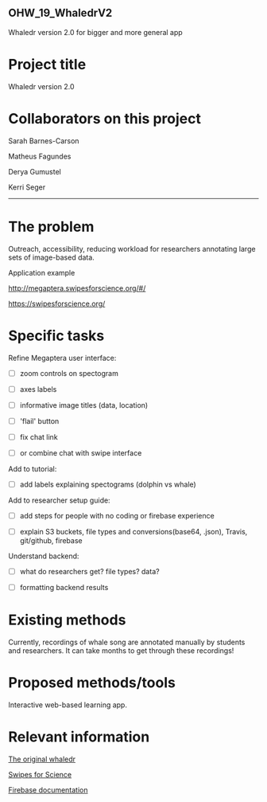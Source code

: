 ## OHW_19_WhaledrV2

Whaledr version 2.0 for bigger and more general app 


# **Project title**

Whaledr version 2.0 


# **Collaborators on this project**

Sarah Barnes-Carson

Matheus Fagundes

Derya Gumustel

Kerri Seger

___ 

# **The problem**

Outreach, accessibility, reducing workload for researchers annotating large sets of image-based data.

Application example

http://megaptera.swipesforscience.org/#/

https://swipesforscience.org/

# **Specific tasks**

Refine Megaptera user interface:

  - [ ] zoom controls on spectogram
   
  - [ ] axes labels
  
  - [ ] informative image titles (data, location)
  
  - [ ] 'flail' button
  
  - [ ] fix chat link
  
  - [ ] or combine chat with swipe interface
  
  
Add to tutorial:

  - [ ] add labels explaining spectograms (dolphin vs whale)
  
  
Add to researcher setup guide:

  - [ ] add steps for people with no coding or firebase experience
  
  - [ ] explain S3 buckets, file types and conversions(base64, .json), Travis, git/github, firebase
  
  
Understand backend:

  - [ ] what do researchers get? file types? data?
  
  - [ ] formatting backend results


# **Existing methods**

Currently, recordings of whale song are annotated manually by students and researchers. It can take months to get through these recordings! 


# **Proposed methods/tools**

Interactive web-based learning app.


# **Relevant information**

[The original whaledr](https://github.com/whaledr/whaledr)

[Swipes for Science](https://github.com/SwipesForScience/SwipesForScience)

[Firebase documentation](https://firebase.google.com/docs?authuser=0)

